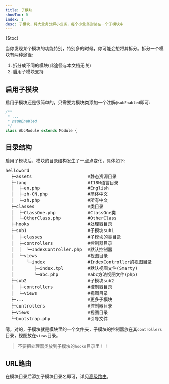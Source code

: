 ```yaml
---
title: 子模块
showToc: 0
index: 1
desc: 子模块，将大业务分解小业务，每个小业务封装在一个子模块中
---
```


{$toc}

当你发现某个模块的功能特别，特别多的时候，你可能会想将其拆分。拆分一个模块有两种途径:

1. 拆分成不同的模块(此途径与本文档无关)
2. 启用子模块支持

## 启用子模块

启用子模块还是很简单的，只需要为模块类添加一个注解`@subEnabled`即可:

```php
/**
 * ...
 * @subEnabled
 */
class AbcModule extends Module {
```

## 目录结构

启用子模块后，模块的目录结构发生了一点点变化，具体如下:

<pre>
helloword
  ├─assets                     #静态资源目录
  ├─lang                       #I18N语言目录
  │  ├─en.php                  #English
  │  ├─zh-CN.php               #简体中文
  │  └─zh.php                  #所有中文
  ├─classes                    #类目录
  │  ├─ClassOne.php            #ClassOne类
  │  └─OtherClass.php          #OtherClass
  ├─hooks                      #处理器目录
  ├─sub1                       #子模块sub1
  │  ├─classes                 #子模块的类目录
  │  ├─controllers             #控制器目录
  │  │  └─IndexController.php  #默认控制器
  │  └─views                   #视图目录
  │     └─index                #IndexController的视图目录
  │        ├─index.tpl         #默认视图文件(Smarty)
  │        └─abc.php           #abc方法视图文件(php)
  ├─sub2                       #子模块sub2
  │  ├─controllers             #控制器目录
  │  └─views                   #视图目录
  ├─...                        #更多子模块
  ├─controllers                #控制器目录
  ├─views                      #视图目录
  └─bootstrap.php              #引导文件
</pre>

嗯，对的，子模块就是模块里的一个文件夹，子模块的控制器放在其`controllers`目录，视图放在`views`目录。

> 不要把处理器类放到子模块的`hooks`目录里！！

## URL路由

在模块目录后添加子模块目录名即可，详见[高级路由](../advance/route.md#submodule)。
